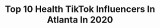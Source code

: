 ---
title: Top 10 Health TikTok Influencers In Atlanta In 2020
description: >-
  Find top health TikTok influencers in Atlanta in 2020. Most popular hashtags: #atlanta #dance #quarantine #health.
platform: TikTok
profiles:
  - username: "wfpbjosh"
    fullname: >-
      Josh Wayne
    location: "United States"
    followers: 2617
    engagement: 629
    commentsToLikes: 0.064011
    id: ckakny1z394yh0i78q1bxh4cp
    verified: false
    hashtags: "#veganrecipe, #pushups, #plentiful, #quarentine"
  - username: "djasthmatc"
    fullname: >-
      djasthmatc
    location: "United States"
    followers: 2604
    engagement: 832
    commentsToLikes: 0.055055
    id: cka9lvq2i3fif0i78tfv6ammk
    verified: false
    hashtags: "#paloalto, #michaeljackson, #hiphop, #cotillion"
  - username: "aziacelestino"
    fullname: >-
      News | TV Host
    location: "United States"
    followers: 3542
    engagement: 709
    commentsToLikes: 0.052868
    id: cka0i80gack870i78mdwr3ihr
    verified: false
    hashtags: "#newtotiktok, #sumidaaquarium, #joebiden2020, #unemployed"
  - username: "darksonofkrypton"
    fullname: >-
      DarkSonofKrypton 
    location: "United States"
    followers: 142941
    engagement: 960
    commentsToLikes: 0.030261
    id: ck9glmo5vozkm0j78z4yaqcmn
    verified: false
    hashtags: "#bluelinestrong, #trainer, #codmw, #coplife"
  - username: "prettiehazeleyez"
    fullname: >-
      Taj Thomas
    location: "United States"
    followers: 4207
    engagement: 894
    commentsToLikes: 0.051030
    id: ckal63nhw8wba0i78x5gauxyo
    verified: false
    hashtags: "#foryoupage, #workout, #allblack, #subway"
  - username: "karlmac2020"
    fullname: >-
      Karlmac2020
    location: "United States"
    followers: 2502
    engagement: 327
    commentsToLikes: 0.185037
    id: cka0n9zdsysti0i78fej5yzaf
    verified: false
    hashtags: "#outdoors, #friday, #gush, #millionaire"
  - username: "1thrillo"
    fullname: >-
      1Thrillo
    location: "United States"
    followers: 8526
    engagement: 1098
    commentsToLikes: 0.022040
    id: ck8kfee21drw50j78kzlmfezd
    verified: false
    hashtags: "#repolife, #dummy, #creepy, #joeexotic"
  - username: "charlie_d_shin"
    fullname: >-
      Charlie Shin
    location: "United States"
    followers: 2093
    engagement: 742
    commentsToLikes: 0.084995
    id: ck8vtjzjvgl8b0j788yqevchg
    verified: false
    hashtags: "#shykids, #nosepainting, #cool, #investin"
  - username: "young_rari"
    fullname: >-
      Young_rari
    location: "United States"
    followers: 403584
    engagement: 2753
    commentsToLikes: 0.024517
    id: ck83wwz4tmngj0j78eo9izp7u
    verified: false
    hashtags: "#poseathome, #duet, #bedroomcheck"
  - username: "pamperingwithaleshia"
    fullname: >-
      Aleshia Wisch
    location: "United States"
    followers: 14698
    engagement: 2578
    commentsToLikes: 0.138983
    id: ckaijeusgeljw0i78dgyrfs3r
    verified: false
    hashtags: "#resistthebeat, #wine, #safety, #dance"
---